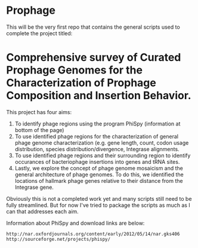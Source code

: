 # Prophage
This will be the very first repo that contains the general scripts used to complete the project titled:
# Comprehensive survey of Curated Prophage Genomes for the Characterization of Prophage Composition and Insertion Behavior. 

This project has four aims:

1. To identify phage regions using the program PhiSpy (information at bottom of the page)
2. To use identified phage regions for the characterization of general phage genome characterization (e.g. gene length, count, codon usage distribution, species distribution/divergence, Integrase alignments. 
3. To use identified phage regions and their surrounding region to identify occurances of bacteriophage insertions into genes and tRNA sites. 
4. Lastly, we explore the concept of phage genome mosaicism and the general architecture of phage genomes. To do this, we identified the locations of hallmark phage genes relative to their distance from the Integrase gene.

Obviously this is not a completed work yet and many scripts still need to be fully streamlined. But for now I've tried to package the scripts as much as I can that addresses each aim. 

Information about PhiSpy and download links are below:

    http://nar.oxfordjournals.org/content/early/2012/05/14/nar.gks406
    http://sourceforge.net/projects/phispy/

